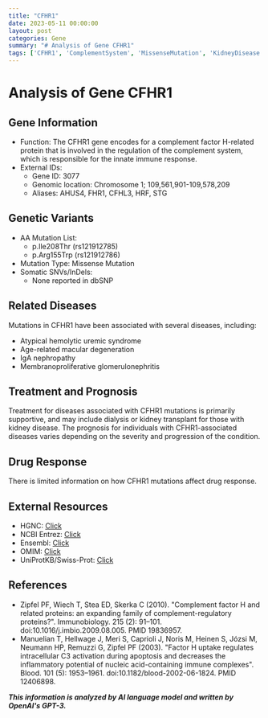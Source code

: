 ```yaml
---
title: "CFHR1"
date: 2023-05-11 00:00:00
layout: post
categories: Gene
summary: "# Analysis of Gene CFHR1"
tags: ['CFHR1', 'ComplementSystem', 'MissenseMutation', 'KidneyDisease', 'MacularDegeneration', 'RegulatoryProteins', 'InnateImmuneResponse', 'DiseaseTreatment']
---
```


# Analysis of Gene CFHR1

## Gene Information

- Function: The CFHR1 gene encodes for a complement factor H-related protein that is involved in the regulation of the complement system, which is responsible for the innate immune response.
- External IDs: 
    - Gene ID: 3077
    - Genomic location: Chromosome 1; 109,561,901-109,578,209
    - Aliases: AHUS4, FHR1, CFHL3, HRF, STG

## Genetic Variants

- AA Mutation List:
    - p.Ile208Thr (rs121912785)
    - p.Arg155Trp (rs121912786)
- Mutation Type: Missense Mutation
- Somatic SNVs/InDels:
    - None reported in dbSNP

## Related Diseases

Mutations in CFHR1 have been associated with several diseases, including:
- Atypical hemolytic uremic syndrome
- Age-related macular degeneration
- IgA nephropathy
- Membranoproliferative glomerulonephritis

## Treatment and Prognosis

Treatment for diseases associated with CFHR1 mutations is primarily supportive, and may include dialysis or kidney transplant for those with kidney disease. The prognosis for individuals with CFHR1-associated diseases varies depending on the severity and progression of the condition.

## Drug Response

There is limited information on how CFHR1 mutations affect drug response.

## External Resources

- HGNC: [Click](https://www.genenames.org/data/gene-symbol-report/#!/hgnc_id/HGNC:4967)
- NCBI Entrez: [Click](https://www.ncbi.nlm.nih.gov/gene/3077)
- Ensembl: [Click](https://www.ensembl.org/id/ENSG00000162772)
- OMIM: [Click](https://www.omim.org/entry/134370)
- UniProtKB/Swiss-Prot: [Click](https://www.uniprot.org/uniprot/P36980)

## References

- Zipfel PF, Wiech T, Stea ED, Skerka C (2010). "Complement factor H and related proteins: an expanding family of complement-regulatory proteins?". Immunobiology. 215 (2): 91–101. doi:10.1016/j.imbio.2009.08.005. PMID 19836957.
- Manuelian T, Hellwage J, Meri S, Caprioli J, Noris M, Heinen S, Józsi M, Neumann HP, Remuzzi G, Zipfel PF (2003). "Factor H uptake regulates intracellular C3 activation during apoptosis and decreases the inflammatory potential of nucleic acid-containing immune complexes". Blood. 101 (5): 1953–1961. doi:10.1182/blood-2002-06-1824. PMID 12406898.

**_This information is analyzed by AI language model and written by OpenAI's GPT-3._**